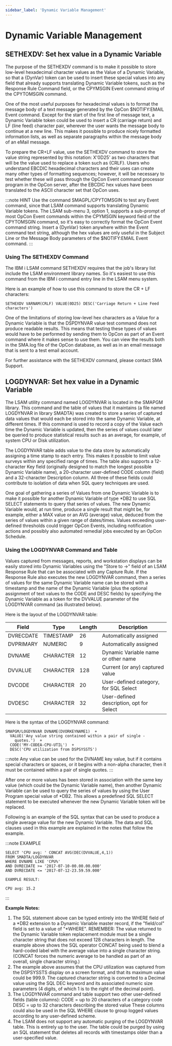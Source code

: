 ```yaml
---
sidebar_label: 'Dynamic Variable Management'
---
```


# Dynamic Variable Management

## SETHEXDV: Set hex value in a Dynamic Variable

The purpose of the SETHEXDV command is to make it possible to store low-level hexadecimal character values as the Value of a Dynamic Variable, so that a {DynVar} token can be used to insert these special values into any field that already supports translating Dynamic Variable tokens, such as the Response Rule Command field, or the CPYMSGIN Event command string of the CPYTOMSGIN command.

One of the most useful purposes for hexadecimal values is to format the message body of a text message generated by the OpCon $NOTIFY:EMAIL Event command. Except for the start of the first line of message text, a Dynamic Variable token could be used to insert a CR (carriage return) and LF (line feed) character pair, wherever the user wants the message body to continue at a new line. This makes it possible to produce nicely formatted information lists, as well as separate paragraphs within the
message body of an eMail message. 

To prepare the CR+LF value, use the SETHEXDV command to store the value string represented by this notation: X'0D25' as two characters that will be the value used to replace a token such as {CRLF}. Users who understand EBCDIC hexadecimal characters and their uses can create many other types of formatting sequences; however, it will be necessary to test whether these will pass through the OpCon Event command processor program in the OpCon server, after the EBCDIC hex values have been translated to the ASCII character set that OpCon uses. 

:::note HINT
Use the command SMAGPL/CPYTOMSGIN to test any Event command, since that LSAM command supports translating Dynamic Variable tokens. The LSAM sub-menu 3, option 1, supports a sub-prompt of most OpCon Event commands within the CPYMSGIN keyword field of the CPYTOMSGIN command, so it's easy to correctly format the OpCon Event command string. Insert a {DynVar} token anywhere within the Event command text string, although the hex values are only useful in the Subject Line or the Message Body parameters of the $NOTIFY:EMAIL Event command.
:::

### Using The SETHEXDV Command

The IBM i LSAM command SETHEXDV requires that the job's library list include the LSAM environment library names. So it's easiest to use this command from the IBM i command entry line in the LSAM menu system.

Here is an example of how to use this command to store the CR + LF characters:
```
SETHEXDV VARNAM(CRLF) VALUE(0D25) DESC('Carriage Return + Line Feed characters')
```
One of the limitations of storing low-level hex characters as a Value for a Dynamic Variable is that the DSPDYNVAR value test command does not produce readable results. This means that testing these types of values would have to be performed by sending them to OpCon as part of an Event command where it makes sense to use them. You can view the results both in the SMA.log file of the OpCon database, as well as in an email message that is sent to a test email account.

For further assistance with the SETHEXDV command, please contact SMA Support.

## LOGDYNVAR: Set hex value in a Dynamic Variable

The LSAM utility command named LOGDYNVAR is located in the SMAPGM library. This command and the table of values that it maintains (a file named LOGDYNVAR in library SMADTA) was created to store a series of captured data values that would each be stored into the same Dynamic Variable, at different times. If this command is used to record a copy of the Value each time the Dynamic Variable is updated, then the series of values could later be queried to produce statistical results such as an average, for example, of system CPU or Disk utilization.

The LOGDYNVAR table adds value to the data store by automatically assigning a time stamp to each entry. This makes it possible to limit value surveys within any specified range of times. The table also supports a 12-character Key field (originally designed to match the longest possible Dynamic Variable name), a 20-character user-defined CODE column (field) and a 32-character Description column. All three of these fields could contribute to isolation of data when SQL query techniques are used.

One goal of gathering a series of Values from one Dynamic Variable is to make it possible for another Dynamic Variable of type *DB2 to use SQL SELECT statements to query that series of values. The new Dynamic Variable would, at run time, produce a single result that might be, for example, either a MAX value or an AVG (average) value, deduced from the series of values within a given range of dates/times. Values exceeding user-defined thresholds could trigger OpCon Events, including notification actions and possibly also automated remedial jobs executed by an OpCon Schedule.

### Using the LOGDYNVAR Command and Table

Values captured from messages, reports, and workstation displays can be easily stored into Dynamic Variables using the "Store to ->" field of an LSAM Response Rule that can be associated with any Capture Rule. If the Response Rule also executes the new LOGDYNVAR command, then a series of values for the same Dynamic Variable name can be stored with a timestamp and the name of the Dynamic Variable (plus the optional assignment of text values to the CODE and DESC fields) by specifying the Dynamic Variable as a token for the DVVALUE parameter of the LOGDYNVAR command (as illustrated below).

Here is the layout of the LOGDYNVAR table:

| Field       | Type        | Length   |  Description |
| ----------- | ----------- | -------- | ------------------------------------------ |
|  DVRECDATE  |  TIMESTAMP  |   26     |  Automatically assigned                    |
|  DVPRIMARY  |   NUMERIC   |   9      |  Automatically assigned                    |
|  DVNAME     |  CHARACTER  |   12     |  Dynamic Variable name or other name       |
|  DVVALUE    |  CHARACTER  |  128     |  Current (or any) captured value           |
|  DVCODE     |  CHARACTER  |   20     |  User-defined category, for SQL Select     |
|  DVDESC     |  CHARACTER  |   32     |  User-defined description, opt for Select  |

Here is the syntax of the LOGDYNVAR command:
```
SMAPGM/LOGDYNVAR DVNAME(DVORKEYNAME1)  +
  VALUE('Any value string contained within a pair of single -
    quotes.')  +
  CODE('MY-CODEA-CPU-UTIL')  +
  DESC('CPU utilization from DSPSYSSTS')
```

:::note
Any value can be used for the DVNAME key value, but if it contains special characters or spaces, or it begins with a non-alpha character, then it must be contained within a pair of single quotes.
:::

After one or more values has been stored in association with the same key value (which could be the Dynamic Variable name), then another Dynamic Variable can be used to query the series of values by using the User Program special value of *DB2. This allows a predefined SQL SELECT statement to be executed whenever the new Dynamic Variable token will be replaced.

Following is an example of the SQL syntax that can be used to produce a single average value for the new Dynamic Variable. The data and SQL clauses used in this example are explained in the notes that follow the example.

:::note EXAMPLE
```
SELECT 'CPU avg: ' CONCAT AVG(DEC(DVVALUE,4,1))
FROM SMADTA/LOGDYNVAR
WHERE DVNAME LIKE 'CPU%'
AND DVRECDATE >= '2017-07-10-00.00.00.000'
AND DVRECDATE <= '2017-07-12-23.59.59.000'

EXAMPLE RESULT:

CPU avg: 15.2
```
:::

**Example Notes:**
1. The SQL statement above can be typed entirely into the WHERE field of a *DB2 extension to a Dynamic Variable master record, if the "field/col" field is set to a value of "*WHERE". REMEMBER: The value returned to the Dynamic Variable token replacement module must be a single character string that does not exceed 128 characters in length. The example above shows the SQL operator CONCAT being used to blend a hard-coded label with the average value into a single character string. (CONCAT forces the numeric average to be handled as part of an overall, single character string.) 
2. The example above assumes that the CPU utilization was captured from the DSPSYSSTS display on a screen format, and that its maximum value could be 999.9. The captured character string is converted to a Decimal value using the SQL DEC keyword and its associated numeric size parameters (4 digits, of which 1 is to the right of the decimal point). 
3. The LOGDYNVAR command and table support two other user-defined fields (table columns):
CODE = up to 20 characters of a category code
DESC = up to 32 characters describing the stored value
These columns could also be used in the SQL WHERE clause to group logged values according to any user-defined scheme.
4. The LSAM does not support any automatic purging of the LOGDYNVAR table. This is entirely up to the user. The table could be purged by using an SQL statement that deletes
all records with timestamps older than a user-specified value.